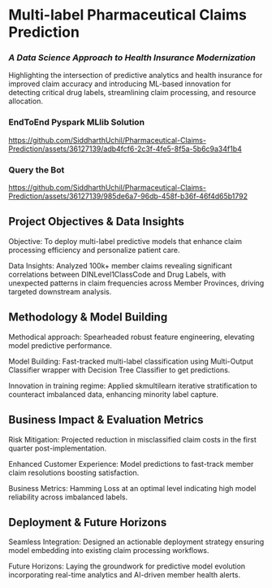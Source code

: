 # Multi-label Pharmaceutical Claims Prediction

### _A Data Science Approach to Health Insurance Modernization_

Highlighting the intersection of predictive analytics and health insurance for improved claim accuracy and introducing ML-based innovation for detecting critical drug labels, streamlining claim processing, and resource allocation.

### EndToEnd Pyspark MLlib Solution
https://github.com/SiddharthUchil/Pharmaceutical-Claims-Prediction/assets/36127139/adb4fcf6-2c3f-4fe5-8f5a-5b6c9a34f1b4

### Query the Bot
https://github.com/SiddharthUchil/Pharmaceutical-Claims-Prediction/assets/36127139/985de6a7-96db-458f-b36f-46f4d65b1792

## Project Objectives & Data Insights

Objective: To deploy multi-label predictive models that enhance claim processing efficiency and personalize patient care.

Data Insights: Analyzed 100k+ member claims revealing significant correlations between DINLevel1ClassCode and Drug Labels, with unexpected patterns in claim frequencies across Member Provinces, driving targeted downstream analysis.

## Methodology & Model Building

Methodical approach: Spearheaded robust feature engineering, elevating model predictive performance.

Model Building: Fast-tracked multi-label classification using Multi-Output Classifier wrapper with Decision Tree Classifier to get predictions.

Innovation in training regime: Applied skmultilearn iterative stratification to counteract imbalanced data, enhancing minority label capture.

## Business Impact & Evaluation Metrics

Risk Mitigation: Projected reduction in misclassified claim costs in the first quarter post-implementation.

Enhanced Customer Experience: Model predictions to fast-track member claim resolutions boosting satisfaction.

Business Metrics: Hamming Loss at an optimal level indicating high model reliability across imbalanced labels.

## Deployment & Future Horizons

Seamless Integration: Designed an actionable deployment strategy ensuring model embedding into existing claim processing workflows.

Future Horizons: Laying the groundwork for predictive model evolution incorporating real-time analytics and AI-driven member health alerts.

